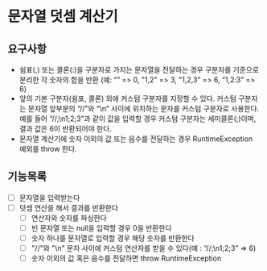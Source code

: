 # 문자열 덧셈 계산기

## 요구사항
- 쉼표(,) 또는 콜론(:)을 구분자로 가지는 문자열을 전달하는 경우 구분자를 기준으로 분리한 각 숫자의 합을 반환 (예: “” => 0, "1,2" => 3, "1,2,3" => 6, “1,2:3” => 6)
- 앞의 기본 구분자(쉼표, 콜론) 외에 커스텀 구분자를 지정할 수 있다. 커스텀 구분자는 문자열 앞부분의 “//”와 “\n” 사이에 위치하는 문자를 커스텀 구분자로 사용한다. 예를 들어 “//;\n1;2;3”과 같이 값을 입력할 경우 커스텀 구분자는 세미콜론(;)이며, 결과 값은 6이 반환되어야 한다.
- 문자열 계산기에 숫자 이외의 값 또는 음수를 전달하는 경우 RuntimeException 예외를 throw 한다.

## 기능목록
- [ ] 문자열을 입력받는다
- [ ] 덧셈 연산을 해서 결과를 반환한다
  - [ ] 연산자와 숫자를 파싱한다
  - [ ] 빈 문자열 또는 null을 입력할 경우 0을 반환한다
  - [ ] 숫자 하나를 문자열로 입력할 경우 해당 숫자를 반환한다
  - [ ] "//"와 "\n" 문자 사이에 커스텀 연산자를 받을 수 있다(예 : “//;\n1;2;3” => 6)
  - [ ] 숫자 이외의 값 혹은 음수를 전달하면 throw RuntimeException